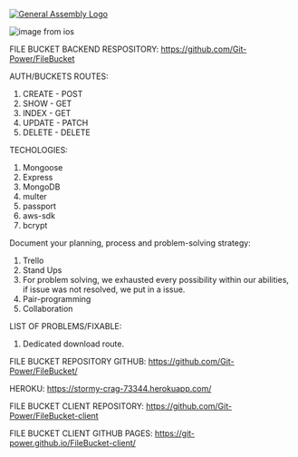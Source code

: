[![General Assembly Logo](https://camo.githubusercontent.com/1a91b05b8f4d44b5bbfb83abac2b0996d8e26c92/687474703a2f2f692e696d6775722e636f6d2f6b6538555354712e706e67)](https://generalassemb.ly/education/web-development-immersive)

![image from ios](https://user-images.githubusercontent.com/38407813/50248393-dd146080-03a8-11e9-9f3b-eec64e752bb1.jpg)


FILE BUCKET BACKEND RESPOSITORY:
https://github.com/Git-Power/FileBucket

AUTH/BUCKETS ROUTES:
1. CREATE - POST
2. SHOW - GET
3. INDEX - GET
4. UPDATE - PATCH
5. DELETE - DELETE

TECHOLOGIES:
1. Mongoose
2. Express
3. MongoDB
4. multer
6. passport
7. aws-sdk
8. bcrypt

Document your planning, process and problem-solving strategy:
1. Trello
2. Stand Ups
3. For problem solving, we exhausted every possibility within our abilities, if issue was not resolved, we put in a issue.
4. Pair-programming
6. Collaboration 

LIST OF PROBLEMS/FIXABLE:
1. Dedicated download route. 



FILE BUCKET REPOSITORY GITHUB:
https://github.com/Git-Power/FileBucket/

HEROKU:
https://stormy-crag-73344.herokuapp.com/

FILE BUCKET CLIENT REPOSITORY:
https://github.com/Git-Power/FileBucket-client

FILE BUCKET CLIENT GITHUB PAGES:
https://git-power.github.io/FileBucket-client/